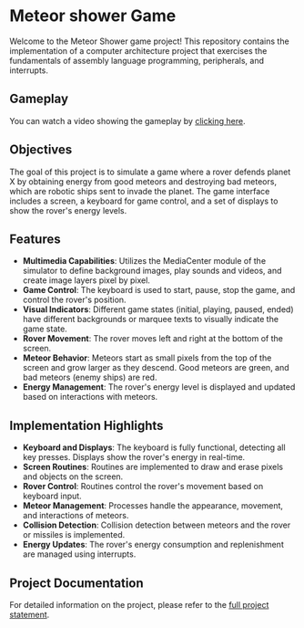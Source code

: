 # Meteor shower Game

Welcome to the Meteor Shower game project! This repository contains the implementation of a computer architecture project that exercises the fundamentals of assembly language programming, peripherals, and interrupts.

## Gameplay

You can watch a video showing the gameplay by [clicking here](https://github.com/pedroiralmeida/iac-proj/blob/main/resources/videos/Gameplay.mp4).

## Objectives

The goal of this project is to simulate a game where a rover defends planet X by obtaining energy from good meteors and destroying bad meteors, which are robotic ships sent to invade the planet. The game interface includes a screen, a keyboard for game control, and a set of displays to show the rover's energy levels.

## Features

- **Multimedia Capabilities**: Utilizes the MediaCenter module of the simulator to define background images, play sounds and videos, and create image layers pixel by pixel.
- **Game Control**: The keyboard is used to start, pause, stop the game, and control the rover's position.
- **Visual Indicators**: Different game states (initial, playing, paused, ended) have different backgrounds or marquee texts to visually indicate the game state.
- **Rover Movement**: The rover moves left and right at the bottom of the screen.
- **Meteor Behavior**: Meteors start as small pixels from the top of the screen and grow larger as they descend. Good meteors are green, and bad meteors (enemy ships) are red.
- **Energy Management**: The rover's energy level is displayed and updated based on interactions with meteors.

## Implementation Highlights

- **Keyboard and Displays**: The keyboard is fully functional, detecting all key presses. Displays show the rover's energy in real-time.
- **Screen Routines**: Routines are implemented to draw and erase pixels and objects on the screen.
- **Rover Control**: Routines control the rover's movement based on keyboard input.
- **Meteor Management**: Processes handle the appearance, movement, and interactions of meteors.
- **Collision Detection**: Collision detection between meteors and the rover or missiles is implemented.
- **Energy Updates**: The rover's energy consumption and replenishment are managed using interrupts.<br>

## Project Documentation

For detailed information on the project, please refer to the [full project statement](https://github.com/pedroiralmeida/iac-proj/blob/main/Project_Statement.pdf).


